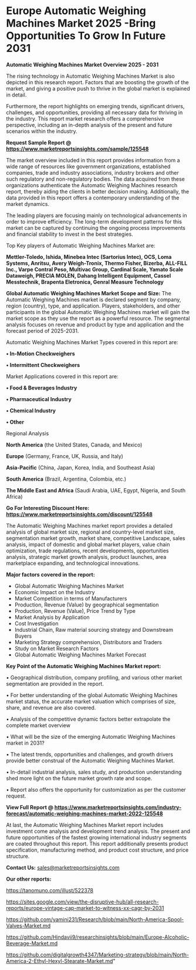# Europe Automatic Weighing Machines Market 2025 -Bring Opportunities To Grow In Future 2031

<Strong> Automatic Weighing Machines Market Overview 2025 - 2031</strong>

The rising technology in Automatic Weighing Machines Market is also depicted in this research report. Factors that are boosting the growth of the market, and giving a positive push to thrive in the global market is explained in detail.

Furthermore, the report highlights on emerging trends, significant drivers, challenges, and opportunities, providing all necessary data for thriving in the industry. This report market research offers a comprehensive perspective, including an in-depth analysis of the present and future scenarios within the industry.

<strong>Request Sample Report @ <a href=https://www.marketreportsinsights.com/sample/125548>https://www.marketreportsinsights.com/sample/125548</a></strong>

The market overview included in this report provides information from a wide range of resources like government organizations, established companies, trade and industry associations, industry brokers and other such regulatory and non-regulatory bodies. The data acquired from these organizations authenticate the Automatic Weighing Machines research report, thereby aiding the clients in better decision making. Additionally, the data provided in this report offers a contemporary understanding of the market dynamics.

The leading players are focusing mainly on technological advancements in order to improve efficiency. The long-term development patterns for this market can be captured by continuing the ongoing process improvements and financial stability to invest in the best strategies.

Top Key players of Automatic Weighing Machines Market are:

<strong>Mettler-Toledo, Ishida, Minebea Intec (Sartorius Intec), OCS, Loma Systems, Anritsu, Avery Weigh-Tronix, Thermo Fisher, Bizerba, ALL-FILL Inc., Varpe Contral Peso, Multivac Group, Cardinal Scale, Yamato Scale Dataweigh, PRECIA MOLEN, Dahang Intelligent Equipment, Cassel Messtechnik, Brapenta Eletronica, Genral Measure Technology</strong>

<strong><b>Global Automatic Weighing Machines Market Scope and Size:</b></strong>
The Automatic Weighing Machines market is declared segment by company, region (country), type, and application. Players, stakeholders, and other participants in the global Automatic Weighing Machines market will gain the market scope as they use the report as a powerful resource. The segmental analysis focuses on revenue and product by type and application and the forecast period of 2025-2031.

Automatic Weighing Machines Market Types covered in this report are:

<strong>• In-Motion Checkweighers

• Intermittent Checkweighers</strong>

Market Applications covered in this report are:

<strong>• Food & Beverages Industry

• Pharmaceutical Industry

• Chemical Industry

• Other</strong> 

Regional Analysis

<strong>North America</strong> (the United States, Canada, and Mexico)

<strong>Europe</strong> (Germany, France, UK, Russia, and Italy)

<strong>Asia-Pacific</strong> (China, Japan, Korea, India, and Southeast Asia)

<strong>South America</strong> (Brazil, Argentina, Colombia, etc.)

<strong>The Middle East and Africa</strong> (Saudi Arabia, UAE, Egypt, Nigeria, and South Africa)

<strong>Go For Interesting Discount Here: <a href=https://www.marketreportsinsights.com/discount/125548>https://www.marketreportsinsights.com/discount/125548</a></strong>

The Automatic Weighing Machines market report provides a detailed analysis of global market size, regional and country-level market size, segmentation market growth, market share, competitive Landscape, sales analysis, impact of domestic and global market players, value chain optimization, trade regulations, recent developments, opportunities analysis, strategic market growth analysis, product launches, area marketplace expanding, and technological innovations.

<strong><b>Major factors covered in the report:</b></strong>
<ul>
  <li>Global Automatic Weighing Machines Market </li>
  <li>Economic Impact on the Industry</li>
  <li>Market Competition in terms of Manufacturers</li>
  <li>Production, Revenue (Value) by geographical segmentation</li>
  <li>Production, Revenue (Value), Price Trend by Type</li>
  <li>Market Analysis by Application</li>
  <li>Cost Investigation</li>
  <li>Industrial Chain, Raw material sourcing strategy and Downstream Buyers</li>
  <li>Marketing Strategy comprehension, Distributors and Traders</li>
  <li>Study on Market Research Factors</li>
  <li>Global Automatic Weighing Machines Market Forecast</li>
</ul>

<strong><b>Key Point of the Automatic Weighing Machines Market report:</b></strong>

• Geographical distribution, company profiling, and various other market segmentation are provided in the report.

• For better understanding of the global Automatic Weighing Machines market status, the accurate market valuation which comprises of size, share, and revenue are also covered.

• Analysis of the competitive dynamic factors better extrapolate the complete market overview

• What will be the size of the emerging Automatic Weighing Machines market in 2031?

• The latest trends, opportunities and challenges, and growth drivers provide better construal of the Automatic Weighing Machines Market.

• In-detail industrial analysis, sales study, and production understanding shed more light on the future market growth rate and scope.

• Report also offers the opportunity for customization as per the customer request.

<strong><b>View Full Report @ <a href=https://www.marketreportsinsights.com/industry-forecast/automatic-weighing-machines-market-2022-125548>https://www.marketreportsinsights.com/industry-forecast/automatic-weighing-machines-market-2022-125548</a></b></strong>


At last, the Automatic Weighing Machines Market report includes investment come analysis and development trend analysis. The present and future opportunities of the fastest growing international industry segments are coated throughout this report. This report additionally presents product specification, manufacturing method, and product cost structure, and price structure.

<strong>Contact Us:</strong>
sales@marketreportsinsights.com

<strong>Our other reports:</strong>

<a href=https://tanomuno.com/illust/522378>https://tanomuno.com/illust/522378</a>

<a href=https://sites.google.com/view/the-disruptive-hub/all-research-reports/europe-vintage-cap-market-to-witness-xx-cagr-by-2031>https://sites.google.com/view/the-disruptive-hub/all-research-reports/europe-vintage-cap-market-to-witness-xx-cagr-by-2031</a>

<a href=https://github.com/yamini231/Research/blob/main/North-America-Spool-Valves-Market.md>https://github.com/yamini231/Research/blob/main/North-America-Spool-Valves-Market.md</a>

<a href=https://github.com/Hindavii9/researchinsights/blob/main/Europe-Alcoholic-Beverage-Market.md>https://github.com/Hindavii9/researchinsights/blob/main/Europe-Alcoholic-Beverage-Market.md</a>

<a href=https://github.com/digitalgrowth4347/Marketing-strategy/blob/main/North-America-2-Ethyl-Hexyl-Stearate-Market.md>https://github.com/digitalgrowth4347/Marketing-strategy/blob/main/North-America-2-Ethyl-Hexyl-Stearate-Market.md</a>"
